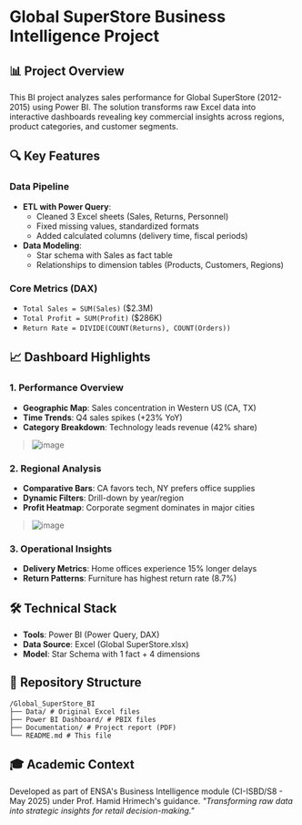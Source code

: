 # Global SuperStore Business Intelligence Project

## 📊 Project Overview
This BI project analyzes sales performance for Global SuperStore (2012-2015) using Power BI. The solution transforms raw Excel data into interactive dashboards revealing key commercial insights across regions, product categories, and customer segments.

## 🔍 Key Features

### Data Pipeline
- **ETL with Power Query**:
  - Cleaned 3 Excel sheets (Sales, Returns, Personnel)
  - Fixed missing values, standardized formats
  - Added calculated columns (delivery time, fiscal periods)
- **Data Modeling**:
  - Star schema with Sales as fact table
  - Relationships to dimension tables (Products, Customers, Regions)

### Core Metrics (DAX)
- `Total Sales = SUM(Sales)` ($2.3M)
- `Total Profit = SUM(Profit)` ($286K)
- `Return Rate = DIVIDE(COUNT(Returns), COUNT(Orders))`

## 📈 Dashboard Highlights

### 1. Performance Overview
- **Geographic Map**: Sales concentration in Western US (CA, TX)
- **Time Trends**: Q4 sales spikes (+23% YoY)
- **Category Breakdown**: Technology leads revenue (42% share)

>![image](https://github.com/user-attachments/assets/2e24759f-16c3-4e12-ba76-06cb43acb080)


### 2. Regional Analysis
- **Comparative Bars**: CA favors tech, NY prefers office supplies
- **Dynamic Filters**: Drill-down by year/region
- **Profit Heatmap**: Corporate segment dominates in major cities
>![image](https://github.com/user-attachments/assets/e2d74617-245e-4b89-bd1b-132c98b41a7b)


### 3. Operational Insights
- **Delivery Metrics**: Home offices experience 15% longer delays
- **Return Patterns**: Furniture has highest return rate (8.7%)

## 🛠️ Technical Stack
- **Tools**: Power BI (Power Query, DAX)
- **Data Source**: Excel (Global SuperStore.xlsx)
- **Model**: Star Schema with 1 fact + 4 dimensions

## 📂 Repository Structure

```
/Global_SuperStore_BI
├── Data/ # Original Excel files
├── Power BI Dashboard/ # PBIX files
├── Documentation/ # Project report (PDF)
└── README.md # This file
```

## 🎓 Academic Context
Developed as part of ENSA's Business Intelligence module (CI-ISBD/S8 - May 2025) under Prof. Hamid Hrimech's guidance.
*"Transforming raw data into strategic insights for retail decision-making."*
